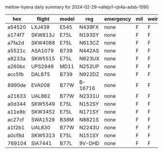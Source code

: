 mellow-hyena daily summary for 2024-02-29-vallejo1-rpi4a-adsb-1090

|hex|flight|model|reg|emergency|mil|weirdo|
|--|--|--|--|--|--|--|
|a54520|LXJ439|E545|N439FX|none|F|F|
|a174f7|SKW813J|E75L|N193SY|none|F|F|
|a7fa2d|SKW4088|E75L|N613CZ|none|F|F|
|a5521c|ASA1079|B739|N442AS|none|F|F|
|a8233a|SKW5515|E75L|N623UX|none|F|F|
|a260bc|UPS2949|MD11|N252UP|none|F|F|
|acc5fb|DAL875|B739|N922DZ|none|F|F|
|8990de|EVA008|B77W|B-16716|none|F|F|
|a21633|UAL862|B77W|N2331U|none|F|F|
|a0d344|SKW5549|E75L|N152SY|none|F|F|
|a11e8b|SKW3452|E75L|N171SY|none|F|F|
|ac27cf|SWA1529|B38M|N8821S|none|F|F|
|a1f2b1|UAL830|B77W|N2243U|none|F|F|
|a0cf8d|SKW5313|E75L|N151SY|none|F|F|
|769104|SIA7441|B77L|9V-DHD|none|F|F|
